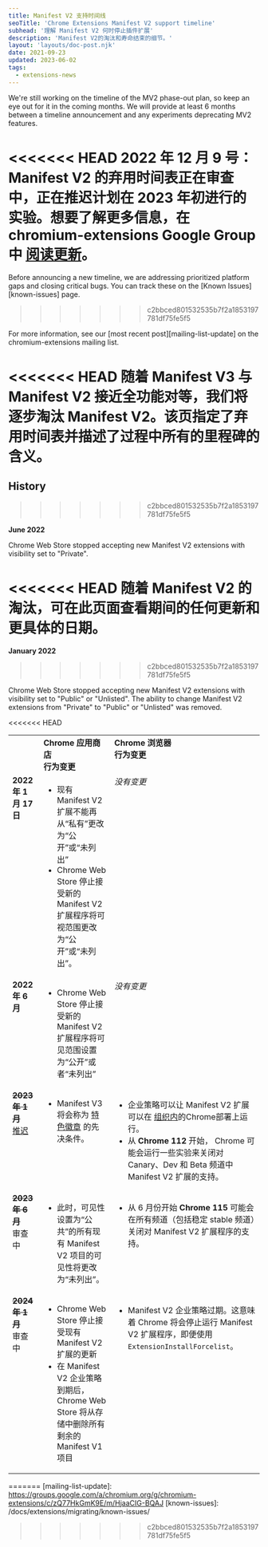 ```yaml
---
title: Manifest V2 支持时间线
seoTitle: 'Chrome Extensions Manifest V2 support timeline'
subhead: '理解 Manifest V2 何时停止插件扩展'
description: 'Manifest V2的淘汰和寿命结束的细节。'
layout: 'layouts/doc-post.njk'
date: 2021-09-23
updated: 2023-06-02
tags:
  - extensions-news
---
```


We're still working on the timeline of the MV2 phase-out plan, so keep an eye out for it in the
coming months. We will provide at least 6 months between a timeline announcement and any experiments
deprecating MV2 features.

<<<<<<< HEAD
**2022 年 12 月 9 号：** Manifest V2 的弃用时间表正在审查中，正在推迟计划在 2023 年初进行的实验。想要了解更多信息，在 chromium-extensions Google Group 中 [阅读更新](https://groups.google.com/u/1/a/chromium.org/g/chromium-extensions/c/zQ77HkGmK9E)。
=======
Before announcing a new timeline, we are addressing prioritized platform gaps and closing critical
bugs. You can track these on the [Known Issues][known-issues] page.
>>>>>>> c2bbced801532535b7f2a1853197781df75fe5f5

For more information, see our [most recent post][mailing-list-update] on the chromium-extensions
mailing list.

<<<<<<< HEAD
随着 Manifest V3 与 Manifest V2 接近全功能对等，我们将逐步淘汰 Manifest V2。该页指定了弃用时间表并描述了过程中所有的里程碑的含义。
=======
## History
>>>>>>> c2bbced801532535b7f2a1853197781df75fe5f5

**June 2022**

Chrome Web Store stopped accepting new Manifest V2 extensions with visibility set to "Private".

<<<<<<< HEAD
随着 Manifest V2 的淘汰，可在此页面查看期间的任何更新和更具体的日期。
=======
**January 2022**
>>>>>>> c2bbced801532535b7f2a1853197781df75fe5f5

Chrome Web Store stopped accepting new Manifest V2 extensions with visibility set
to "Public" or "Unlisted". The ability to change Manifest V2 extensions from "Private" to "Public"
or "Unlisted" was removed.

<<<<<<< HEAD
<table>
  <tr align="left" valign="top">
    <td>
    </td>
    <td><strong>Chrome 应用商店<br>行为变更</strong>
    </td>
    <td><strong>Chrome 浏览器<br>行为变更</strong>
    </td>
  </tr>
  <tr align="left" valign="top">
    <td><strong>2022 年 1 月 17日</strong>
    </td>
    <td>
      <ul>
        <li>现有 Manifest V2 扩展不能再从“私有”更改为“公开”或“未列出”</li>
        <li>Chrome Web Store 停止接受新的 Manifest V2 扩展程序将可视范围更改为“公开”或“未列出”。</li>
      </ul>
    </td>
    <td><i>没有变更</i>
    </td>
  </tr>
  <tr align="left" valign="top">
    <td><strong>2022 年 6 月</strong>
    </td>
    <td><ul>
       <li>Chrome Web Store 停止接受新的 Manifest V2 扩展程序将可见范围设置为“公开”或者“未列出”</li>
      </ul>
    </td>
    <td><i>没有变更</i>
    </td>
  </tr>
  <tr align="left" valign="top">
    <td><s><strong>2023 年 1 月</strong></s><br><a href="https://groups.google.com/u/1/a/chromium.org/g/chromium-extensions/c/zQ77HkGmK9E">推迟</a></td>
    <td><ul>
      <li>Manifest V3 将会称为 <a href="https://blog.google/products/chrome/find-great-extensions-new-chrome-web-store-badges/">特色徽章</a> 的先决条件。</li></ul>
    </td>
    <td><ul>
      <li>企业策略可以让 Manifest V2 扩展可以在
      <a href="https://support.google.com/chrome/a/answer/9296680?hl=en">组织内</a>的Chrome部署上运行。
      </li>
      <li>从 <strong>Chrome 112</strong> 开始， Chrome 可能会运行一些实验来关闭对 Canary、Dev 和 Beta 频道中Manifest V2 扩展的支持。
      </li></ul>
    </td>
  </tr>
  <tr align="left" valign="top">
    <td><s><strong>2023 年 6 月</strong></s><br>审查中</td>
    <td>
      <ul>
        <li>此时，可见性设置为“公共”的所有现有 Manifest V2 项目的可见性将更改为“未列出”。</li>
      </ul>
    </td>
    <td><ul>
      <li>从 6 月份开始 <strong>Chrome 115</strong> 可能会在所有频道（包括稳定 stable 频道）关闭对 Manifest V2 扩展程序的支持。</li></ul>
    </td>
  </tr>
  <tr align="left" valign="top">
    <td><s><strong>2024 年 1 月</strong></s><br>审查中</td>
    <td>
      <ul>
        <li>Chrome Web Store 停止接受现有 Manifest V2 扩展的更新</li>
        <li>在 Manifest V2 企业策略到期后，Chrome Web Store 将从存储中删除所有剩余的 Manifest V1 项目</li>
      </ul>
    </td>
    <td>
      <ul>
        <li>Manifest V2 企业策略过期。这意味着 Chrome 将会停止运行 Manifest V2 扩展程序，即便使用 <code>ExtensionInstallForcelist</code>。</li>
      </ul>
    </td>
  </tr>
</table>

[dec-2022-update]: #TODO
=======
[mailing-list-update]: https://groups.google.com/a/chromium.org/g/chromium-extensions/c/zQ77HkGmK9E/m/HjaaCIG-BQAJ
[known-issues]: /docs/extensions/migrating/known-issues/
>>>>>>> c2bbced801532535b7f2a1853197781df75fe5f5
